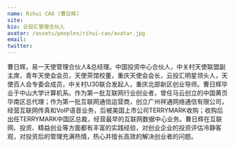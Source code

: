 ```yaml
---
name: Rihui CAO (曹日辉)
site: 
bio: 云投汇管理合伙人
avatar: /assets/peoples/rihui-cao/avatar.jpg
email: 
twitter: 
---
```


曹日辉，易一天使管理合伙人&总经理。中国投资中心合伙人，中关村天使联盟副主席，青年天使会会员，天使茶馆校董，重庆天使会会长，云投汇明星领头人，天使百人会专委会成员，中关村U30联合发起人，重庆北部新区创业导师。曹日辉毕业于中山大学计算机系。作为第一批互联网行业创业者，曾任马云创立的中国黄页华南区总代理；作为第一批互联网通信运营商，创立广州祥通网络通信有限公司，经营互联网传真和VoIP语音业务，后被美国上市公司TERRYMARK收购；收购后出任TERRYMARK中国区总裁，经营最早的互联网数据中心业务。曹日辉在互联网、投资、精益创业等方面都有丰富的实践经验，对创业企业的投资评估冷静客观，对投资后的管理充满热情，热心并擅长高效的解决创业者的问题。
